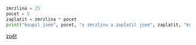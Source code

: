 ```python
zmrzlina = 25
pocet = 5
zaplatit = zmrzlina * pocet 
print("koupil jsem", pocet, "x zmrzlinu a zaplatil jsem", zaplatit, "korun")
```
[zpět](../../programovani_uvod.md#úkol-7-1)